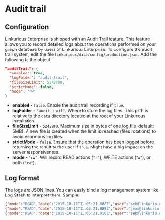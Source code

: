 # Audit trail

## Configuration

Linkurious Enterprise is shipped with an Audit Trail feature. This feature allows you to record detailed logs about the operations performed on your graph database by users of Linkurious Enterprise.
To configure the audit trail system, edit the file `linkurious/data/config/production.json`. Add the following to the object:

```json
"auditTrail": {
  "enabled": true,
  "logFolder": "audit-trail",
  "fileSizeLimit": 5242880,
  "strictMode": false,
  "mode": "rw"
}
```

* **enabled** - `false`. Enable the audit trail recording if `true`.
* **logFolder** - `"audit-trail"`. Where to store the log files. This path is relative to the `data` directory located at the root of your Linkurious installation.
* **fileSizeLimit** - `5242880`. Maximum size in bytes of one log file (default: 5MB). A new file is created when the limit is reached (files rotations) to avoid enormous log files.
* **strictMode** - `false`. Ensure that the operation has been logged before returning the result to the user if `true`. Might have a big impact on the server responsiveness.
* **mode** - `"rw"`. Will record READ actions (`"r"`), WRITE actions (`"w"`), or both (`"rw"`).


## Log format
The logs are JSON lines. You can easily bind a log management system like Log Stash to interpret them. Sample:

```json
{"mode":"READ","date":"2015-10-11T11:05:21.888Z","user":"seb@linkurio.us","sourceKey":"2c08a4d9","action":"getEdge","params":{"edgeId":23}}
{"mode":"READ","date":"2015-10-11T11:05:21.889Z","user":"jean@linkurio.us","sourceKey":"2c08a4d9","action":"getNode","params":{"id":157}}
{"mode":"READ","date":"2015-10-11T11:05:21.910Z","user":"seb@linkurio.us","sourceKey":"2c08a4d9","action":"getNode","params":{"id":832}}
```